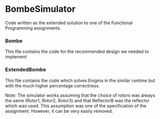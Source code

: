 # BombeSimulator
Code written as the extended solution to one of the Functional Programming assignments.

### Bombe
This file contains the code for the recommended design we needed to implement

### ExtendedBombe
This file contains the code which solves Enigma in the similar runtime but with the much higher percentage correctness.

Note: The simulator works assuming that the choice of rotors was always the same (Rotor1, Rotor2, Rotor3) and that ReflectorB was the reflector which was used. This assumption was one of the specification of the assignment. However, it can be very easily removed.
